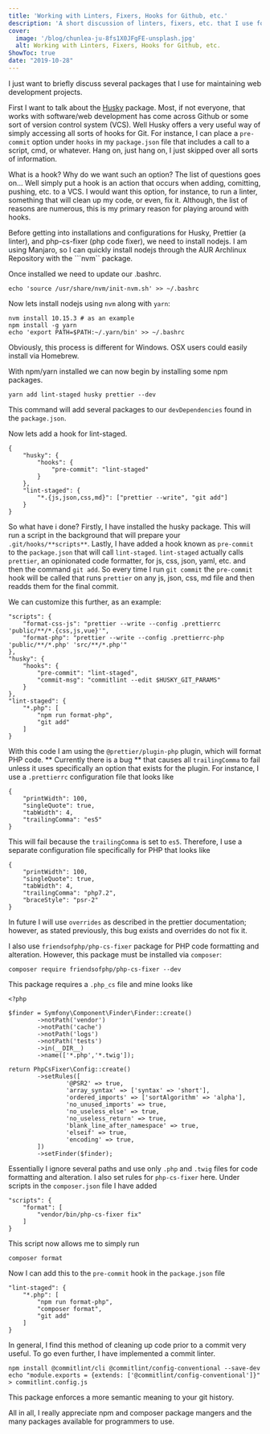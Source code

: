 ```yaml
---
title: 'Working with Linters, Fixers, Hooks for Github, etc.'
description: 'A short discussion of linters, fixers, etc. that I use for web development.'
cover:
  image: '/blog/chunlea-ju-8fs1X0JFgFE-unsplash.jpg'
  alt: Working with Linters, Fixers, Hooks for Github, etc.
ShowToc: true
date: "2019-10-28"
---
```


I just want to briefly discuss several packages that I use for maintaining web development projects. 

First I want to talk about the [Husky](https://github.com/typicode/husky) package. Most, if not everyone, that works with software/web development has come across Github or some sort of version control system (VCS). Well Husky offers a very useful way of simply accessing all sorts of hooks for Git. For instance, I can place a ```pre-commit``` option under ```hooks``` in my ```package.json``` file that includes a call to a script, cmd, or whatever. Hang on, just hang on, I just skipped over all sorts of information.

What is a hook? Why do we want such an option? The list of questions goes on... Well simply put a hook is an action that occurs when adding, comitting, pushing, etc. to a VCS. I would want this option, for instance, to run a linter, something that will clean up my code, or even, fix it. Although, the list of reasons are numerous, this is my primary reason for playing around with hooks. 

Before getting into installations and configurations for Husky, Prettier (a linter), and php-cs-fixer (php code fixer), we need to install nodejs. I am using Manjaro, so I can quickly install nodejs through the AUR Archlinux Repository with the ```nvm`` package.

Once installed we need to update our .bashrc.

	echo 'source /usr/share/nvm/init-nvm.sh' >> ~/.bashrc

Now lets install nodejs using ```nvm``` along with ```yarn```:

	nvm install 10.15.3 # as an example
	npm install -g yarn
	echo 'export PATH=$PATH:~/.yarn/bin' >> ~/.bashrc

Obviously, this process is different for Windows. OSX users could easily install via Homebrew.

With npm/yarn installed we can now begin by installing some npm packages. 

	yarn add lint-staged husky prettier --dev

This command will add several packages to our ```devDependencies``` found in the ```package.json```.

Now lets add a hook for lint-staged.

	{
		"husky": {
			"hooks": {
				"pre-commit": "lint-staged"
			}
		},
		"lint-staged": {
			"*.{js,json,css,md}": ["prettier --write", "git add"]
		}
	}

So what have i done? Firstly, I have installed the husky package. This will run a script in the background that will prepare your ```.git/hooks/**scripts**```. Lastly, I have added a hook known as ```pre-commit``` to the ```package.json``` that will call ```lint-staged```. ```lint-staged``` actually calls ```prettier```, an opinionated code formatter, for js, css, json, yaml, etc. and then the command ```git add```. So every time I run ```git commit``` the ```pre-commit``` hook will be called that runs ```prettier``` on any js, json, css, md file and then readds them for the final commit. 

We can customize this further, as an example:

	"scripts": {
		"format-css-js": "prettier --write --config .prettierrc 'public/**/*.{css,js,vue}'",
		"format-php": "prettier --write --config .prettierrc-php 'public/**/*.php' 'src/**/*.php'"
	},
	"husky": {
		"hooks": {
			"pre-commit": "lint-staged",
			"commit-msg": "commitlint --edit $HUSKY_GIT_PARAMS"
		}
	},
	"lint-staged": {
		"*.php": [
			"npm run format-php",
			"git add"
		]
	}

With this code I am using the ```@prettier/plugin-php``` plugin, which will format PHP code. ** Currently there is a bug ** that causes all ```trailingComma``` to fail unless it uses specifically an option that exists for the plugin. For instance, I use a ```.prettierrc``` configuration file that looks like

	{
		"printWidth": 100,
		"singleQuote": true,
		"tabWidth": 4,
		"trailingComma": "es5"
	}

This will fail because the ```trailingComma``` is set to ```es5```. Therefore, I use a separate configuration file specifically for PHP that looks like

	{
		"printWidth": 100,
		"singleQuote": true,
		"tabWidth": 4,
		"trailingComma": "php7.2",
		"braceStyle": "psr-2"
	}
	
In future I will use ```overrides``` as described in the prettier documentation; however, as stated previously, this bug exists and overrides do not fix it.

I also use ```friendsofphp/php-cs-fixer``` package for PHP code formatting and alteration. However, this package must be installed via ```composer```:

	composer require friendsofphp/php-cs-fixer --dev
	
This package requires a ```.php_cs``` file and mine looks like

	<?php

	$finder = Symfony\Component\Finder\Finder::create()
			->notPath('vendor')
			->notPath('cache')
			->notPath('logs')
			->notPath('tests')
			->in(__DIR__)
			->name(['*.php','*.twig']);

	return PhpCsFixer\Config::create()
			->setRules([
					'@PSR2' => true,
					'array_syntax' => ['syntax' => 'short'],
					'ordered_imports' => ['sortAlgorithm' => 'alpha'],
					'no_unused_imports' => true,
					'no_useless_else' => true,
					'no_useless_return' => true,
					'blank_line_after_namespace' => true,
					'elseif' => true,
					'encoding' => true,
			])
			->setFinder($finder);

Essentially I ignore several paths and use only ```.php``` and ```.twig``` files for code formatting and alteration. I also set rules for ```php-cs-fixer``` here. Under scripts in the ```composer.json``` file I have added

    "scripts": {
		"format": [
            "vendor/bin/php-cs-fixer fix"
        ]
	}

This script now allows me to simply run

	composer format

Now I can add this to the ```pre-commit``` hook in the ```package.json``` file

	"lint-staged": {
		"*.php": [
			"npm run format-php",
			"composer format",
			"git add"
		]
	}

In general, I find this method of cleaning up code prior to a commit very useful. To go even further, I have implemented a commit linter. 

	npm install @commitlint/cli @commitlint/config-conventional --save-dev
	echo "module.exports = {extends: ['@commitlint/config-conventional']}" > commitlint.config.js
	
This package enforces a more semantic meaning to your git history.

All in all, I really appreciate npm and composer package mangers and the many packages available for programmers to use.
